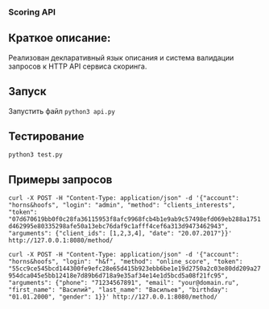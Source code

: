 ### Scoring API

## Краткое описание:
Реализован декларативный язык описания и система валидации запросов к HTTP API сервиса скоринга.

## Запуск
Запустить файл
`python3 api.py`

## Тестирование
`python3 test.py`

## Примеры запросов

`curl -X POST -H "Content-Type: application/json" -d '{"account": "horns&hoofs", "login": "admin",
"method": "clients_interests", "token":
"07d670619bb0f0c28fa36115953f8afc9968fcb4b1e9ab9c57498efd069eb288a1751d462995e80335298afe50a13ebc76daf9c1afff4cef6a313d9473462943",
"arguments": {"client_ids": [1,2,3,4], "date": "20.07.2017"}}' http://127.0.0.1:8080/method/`

`curl -X POST -H "Content-Type: application/json" -d '{"account": "horns&hoofs", "login": "h&f",
"method": "online_score", "token":
"55cc9ce545bcd144300fe9efc28e65d415b923ebb6be1e19d2750a2c03e80dd209a27954dca045e5bb12418e7d89b6d718a9e35af34e14e1d5bcd5a08f21fc95",
"arguments": {"phone": "71234567891", "email": "your@domain.ru", "first_name": "Василий",
"last_name": "Васильев", "birthday": "01.01.2000", "gender": 1}}' http://127.0.0.1:8080/method/`

